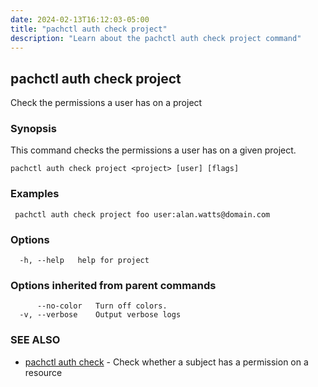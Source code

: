 ```yaml
---
date: 2024-02-13T16:12:03-05:00
title: "pachctl auth check project"
description: "Learn about the pachctl auth check project command"
---
```


## pachctl auth check project

Check the permissions a user has on a project

### Synopsis

This command checks the permissions a user has on a given project.

```
pachctl auth check project <project> [user] [flags]
```

### Examples

```
 pachctl auth check project foo user:alan.watts@domain.com
```

### Options

```
  -h, --help   help for project
```

### Options inherited from parent commands

```
      --no-color   Turn off colors.
  -v, --verbose    Output verbose logs
```

### SEE ALSO

* [pachctl auth check](../pachctl_auth_check)	 - Check whether a subject has a permission on a resource

